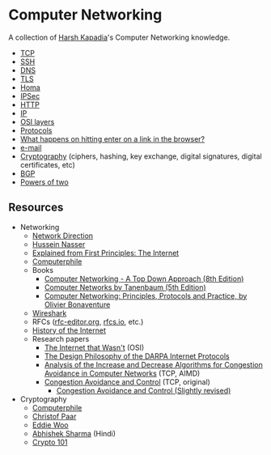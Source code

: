 # Computer Networking

A collection of [Harsh Kapadia](https://harshkapadia.me)'s Computer Networking knowledge.

-   [TCP](./tcp.md)
-   [SSH](./ssh.md)
-   [DNS](./dns.md)
-   [TLS](tls.md)
-   [Homa](homa.md)
-   [IPSec](ipsec.md)
-   [HTTP](http.md)
-   [IP](./ip.md)
-   [OSI layers](osi_layers.md)
-   [Protocols](protocols.md)
-   [What happens on hitting enter on a link in the browser?](network_cycle.md)
-   [e-mail](e-mail.md)
-   [Cryptography](cryptography.md) (ciphers, hashing, key exchange, digital signatures, digital certificates, etc)
-   [BGP](bgp.md)
-   [Powers of two](powers_of_two.md)

## Resources

-   Networking
    -   [Network Direction](https://www.youtube.com/watch?v=cNwEVYkx2Kk&list=PLDQaRcbiSnqF5U8ffMgZzS7fq1rHUI3Q8)
    -   [Hussein Nasser](https://www.youtube.com/watch?v=V3ZPPPKEipA&list=PLQnljOFTspQUNnO4p00ua_C5mKTfldiYT)
    -   [Explained from First Principles: The Internet](https://explained-from-first-principles.com/internet)
    -   [Computerphile](https://www.youtube.com/user/Computerphile)
    -   Books
        -   [Computer Networking - A Top Down Approach (8th Edition)](files/books/computer-networking-a-top-down-approach-8th-edition.pdf)
        -   [Computer Networks by Tanenbaum (5th Edition)](files/books/computer-networks-tanenbaum-5th-edition.pdf)
        -   [Computer Networking: Principles, Protocols and Practice, by Olivier Bonaventure](https://www.computer-networking.info)
    -   [Wireshark](https://www.wireshark.org)
    -   RFCs ([rfc-editor.org](https://www.rfc-editor.org), [rfcs.io](https://rfcs.io), etc.)
    -   [History of the Internet](https://www.youtube.com/watch?v=9hIQjrMHTv4)
    -   Research papers
        -   [The Internet that Wasn't](files/research-papers/the-internet-that-wasnt.pdf) (OSI)
        -   [The Design Philosophy of the DARPA Internet Protocols](files/research-papers/the-design-philosophy-of-the-darpa-internet-protocols.pdf)
        -   [Analysis of the Increase and Decrease Algorithms for Congestion Avoidance in Computer Networks](files/research-papers/analysis-of-the-increase-and-decrease-algorithms-for-congestion-avoidance-in-computer-networks.pdf) (TCP, AIMD)
        -   [Congestion Avoidance and Control](files/research-papers/congestion-avoidance-and-control.pdf) (TCP, original)
            -   [Congestion Avoidance and Control (Slightly revised)](files/research-papers/congestion-avoidance-and-control-revised.pdf)
-   Cryptography
    -   [Computerphile](https://www.youtube.com/user/Computerphile)
    -   [Christof Paar](https://www.youtube.com/channel/UC1usFRN4LCMcfIV7UjHNuQg/videos)
    -   [Eddie Woo](https://www.youtube.com/watch?v=6xDGSalpPXk&list=PL5KkMZvBpo5CdoOxa3dqll2n6KsXqerYO)
    -   [Abhishek Sharma](https://www.youtube.com/watch?v=9X1rSWLFhLY&list=PL9FuOtXibFjV77w2eyil4Xzp8eooqsPp8) (Hindi)
    -   [Crypto 101](https://www.crypto101.io)
